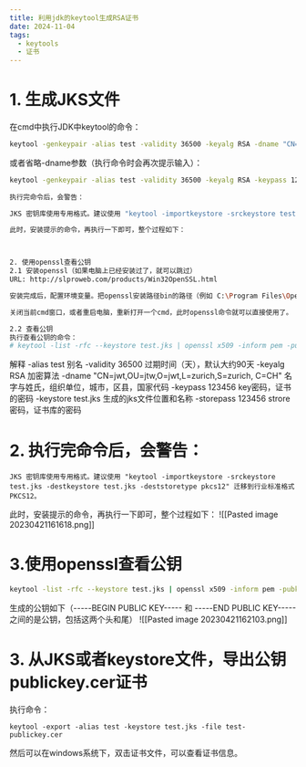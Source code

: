 ```yaml
---
title: 利用jdk的keytool生成RSA证书
date: 2024-11-04
tags:
  - keytools
  - 证书
---
```

# 1. 生成JKS文件
在cmd中执行JDK中keytool的命令：
```bash
keytool -genkeypair -alias test -validity 36500 -keyalg RSA -dname "CN=jwt,OU=jtw,O=jwt,L=zurich,S=zurich, C=CH" -keypass 123456 -keystore test.keystore -storepass 123456
```
 
或者省略-dname参数（执行命令时会再次提示输入）：
```bash
keytool -genkeypair -alias test -validity 36500 -keyalg RSA -keypass 123456 -keystore test.jks -storepass 123456
 
执行完命令后，会警告：

JKS 密钥库使用专用格式。建议使用 "keytool -importkeystore -srckeystore test.jks -destkeystore test.jks -deststoretype pkcs12" 迁移到行业标准格式 PKCS12。

此时，安装提示的命令，再执行一下即可，整个过程如下：



2. 使用openssl查看公钥
2.1 安装openssl（如果电脑上已经安装过了，就可以跳过）
URL: http://slproweb.com/products/Win32OpenSSL.html

安装完成后，配置环境变量。把openssl安装路径bin的路径（例如 C:\Program Files\OpenSSL-Win64\bin）加入到操作系统的系统环境变量Path中。

关闭当前cmd窗口，或者重启电脑，重新打开一个cmd，此时openssl命令就可以直接使用了。

2.2 查看公钥
执行查看公钥的命令：
# keytool -list -rfc --keystore test.jks | openssl x509 -inform pem -pubkey
```


解释
	-alias test              别名
	 -validity 36500          过期时间（天），默认大约90天
	 -keyalg RSA              加密算法
	 -dname "CN=jwt,OU=jtw,O=jwt,L=zurich,S=zurich, C=CH"  名字与姓氏，组织单位，城市，区县，国家代码
	-keypass 123456          key密码，证书的密码
	-keystore test.jks       生成的jks文件位置和名称
	-storepass 123456        strore密码，证书库的密码



# 2. 执行完命令后，会警告：
`JKS 密钥库使用专用格式。建议使用 "keytool -importkeystore -srckeystore test.jks -destkeystore test.jks -deststoretype pkcs12" 迁移到行业标准格式 PKCS12。`

此时，安装提示的命令，再执行一下即可，整个过程如下：
![[Pasted image 20230421161618.png]]
# 3.使用openssl查看公钥
```bash
keytool -list -rfc --keystore test.jks | openssl x509 -inform pem -pubkey
```
生成的公钥如下（-----BEGIN PUBLIC KEY----- 和 -----END PUBLIC KEY----- 之间的是公钥，包括这两个头和尾）
![[Pasted image 20230421162103.png]]
# 3. 从JKS或者keystore文件，导出公钥publickey.cer证书
执行命令：
```
keytool -export -alias test -keystore test.jks -file test-publickey.cer
```
然后可以在windows系统下，双击证书文件，可以查看证书信息。
